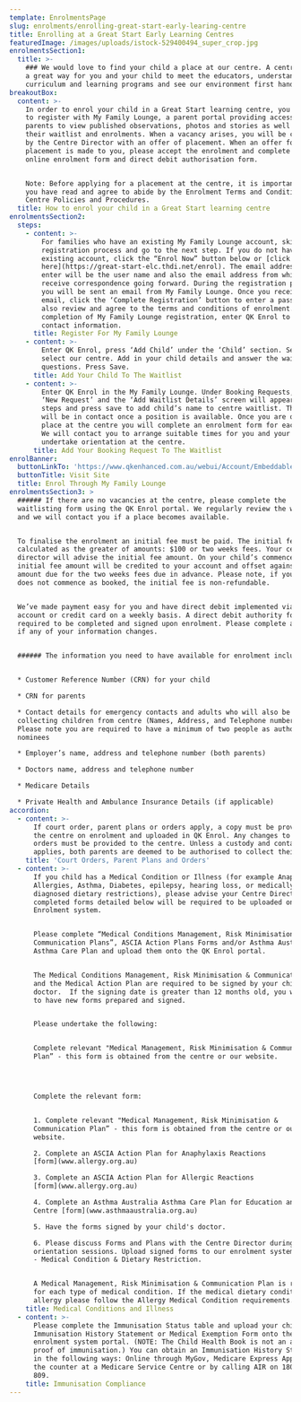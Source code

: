 ```yaml
---
template: EnrolmentsPage
slug: enrolments/enrolling-great-start-early-learing-centre
title: Enrolling at a Great Start Early Learning Centres
featuredImage: /images/uploads/istock-529400494_super_crop.jpg
enrolmentsSection1:
  title: >-
    ### We would love to find your child a place at our centre. A centre tour is
    a great way for you and your child to meet the educators, understand our
    curriculum and learning programs and see our environment first hand.
breakoutBox:
  content: >-
    In order to enrol your child in a Great Start learning centre, you will need
    to register with My Family Lounge, a parent portal providing access for
    parents to view published observations, photos and stories as well as manage
    their waitlist and enrolments. When a vacancy arises, you will be contacted
    by the Centre Director with an offer of placement. When an offer for
    placement is made to you, please accept the enrolment and complete the
    online enrolment form and direct debit authorisation form.


    Note: Before applying for a placement at the centre, it is important that
    you have read and agree to abide by the Enrolment Terms and Conditions,
    Centre Policies and Procedures.
  title: How to enrol your child in a Great Start learning centre
enrolmentsSection2:
  steps:
    - content: >-
        For families who have an existing My Family Lounge account, skip the
        registration process and go to the next step. If you do not have an
        existing account, click the “Enrol Now” button below or [click
        here](https://great-start-elc.thdi.net/enrol). The email address you
        enter will be the user name and also the email address from which you
        receive correspondence going forward. During the registration process,
        you will be sent an email from My Family Lounge. Once you receive this
        email, click the ‘Complete Registration’ button to enter a password and
        also review and agree to the terms and conditions of enrolment. On
        completion of My Family Lounge registration, enter QK Enrol to add your
        contact information.
      title: Register For My Family Lounge
    - content: >-
        Enter QK Enrol, press ‘Add Child’ under the ‘Child’ section. Search and
        select our centre. Add in your child details and answer the waitlist
        questions. Press Save.
      title: Add Your Child To The Waitlist
    - content: >-
        Enter QK Enrol in the My Family Lounge. Under Booking Requests, click
        ‘New Request’ and the ‘Add Waitlist Details’ screen will appear. Follows
        steps and press save to add child’s name to centre waitlist. The centre
        will be in contact once a position is available. Once you are offered a
        place at the centre you will complete an enrolment form for each child.
        We will contact you to arrange suitable times for you and your child to
        undertake orientation at the centre.
      title: Add Your Booking Request To The Waitlist
enrolBanner:
  buttonLinkTo: 'https://www.qkenhanced.com.au/webui/Account/Embeddable/?databaseId=5583'
  buttonTitle: Visit Site
  title: Enrol Through My Family Lounge
enrolmentsSection3: >
  ###### If there are no vacancies at the centre, please complete the
  waitlisting form using the QK Enrol portal. We regularly review the waitlist
  and we will contact you if a place becomes available.


  To finalise the enrolment an initial fee must be paid. The initial fee is
  calculated as the greater of amounts: $100 or two weeks fees. Your centre
  director will advise the initial fee amount. On your child’s commencement, the
  initial fee amount will be credited to your account and offset against the
  amount due for the two weeks fees due in advance. Please note, if your child
  does not commence as booked, the initial fee is non-refundable.


  We’ve made payment easy for you and have direct debit implemented via bank
  account or credit card on a weekly basis. A direct debit authority form is
  required to be completed and signed upon enrolment. Please complete a new form
  if any of your information changes.


  ###### The information you need to have available for enrolment includes:


  * Customer Reference Number (CRN) for your child

  * CRN for parents

  * Contact details for emergency contacts and adults who will also be
  collecting children from centre (Names, Address, and Telephone numbers).
  Please note you are required to have a minimum of two people as authorised
  nominees

  * Employer’s name, address and telephone number (both parents)

  * Doctors name, address and telephone number

  * Medicare Details

  * Private Health and Ambulance Insurance Details (if applicable)
accordion:
  - content: >-
      If court order, parent plans or orders apply, a copy must be provided to
      the centre on enrolment and uploaded in QK Enrol. Any changes to these
      orders must be provided to the centre. Unless a custody and contact order
      applies, both parents are deemed to be authorised to collect their child.
    title: 'Court Orders, Parent Plans and Orders'
  - content: >-
      If you child has a Medical Condition or Illness (for example Anaphylaxis,
      Allergies, Asthma, Diabetes, epilepsy, hearing loss, or medically
      diagnosed dietary restrictions), please advise your Centre Director. The
      completed forms detailed below will be required to be uploaded onto the
      Enrolment system.


      Please complete “Medical Conditions Management, Risk Minimisation &
      Communication Plans”, ASCIA Action Plans Forms and/or Asthma Australia
      Asthma Care Plan and upload them onto the QK Enrol portal. 


      The Medical Conditions Management, Risk Minimisation & Communication Plans
      and the Medical Action Plan are required to be signed by your child’s
      doctor.  If the signing date is greater than 12 months old, you will need
      to have new forms prepared and signed.


      Please undertake the following:


      Complete relevant "Medical Management, Risk Minimisation & Communication
      Plan” - this form is obtained from the centre or our website.




      Complete the relevant form:


      1. Complete relevant "Medical Management, Risk Minimisation &
      Communication Plan” - this form is obtained from the centre or our
      website.

      2. Complete an ASCIA Action Plan for Anaphylaxis Reactions
      [form](www.allergy.org.au)

      3. Complete an ASCIA Action Plan for Allergic Reactions
      [form](www.allergy.org.au)

      4. Complete an Asthma Australia Asthma Care Plan for Education and Care
      Centre [form](www.asthmaaustralia.org.au)

      5. Have the forms signed by your child's doctor.

      6. Please discuss Forms and Plans with the Centre Director during
      orientation sessions. Upload signed forms to our enrolment system section
      - Medical Condition & Dietary Restriction. 


      A Medical Management, Risk Minimisation & Communication Plan is required
      for each type of medical condition. If the medical dietary condition is an
      allergy please follow the Allergy Medical Condition requirements.
    title: Medical Conditions and Illness
  - content: >-
      Please complete the Immunisation Status table and upload your child’s
      Immunisation History Statement or Medical Exemption Form onto the
      enrolment system portal. (NOTE: The Child Health Book is not an accepted
      proof of immunisation.) You can obtain an Immunisation History Statement
      in the following ways: Online through MyGov, Medicare Express App, over
      the counter at a Medicare Service Centre or by calling AIR on 1800 653
      809.
    title: Immunisation Compliance
---
```


